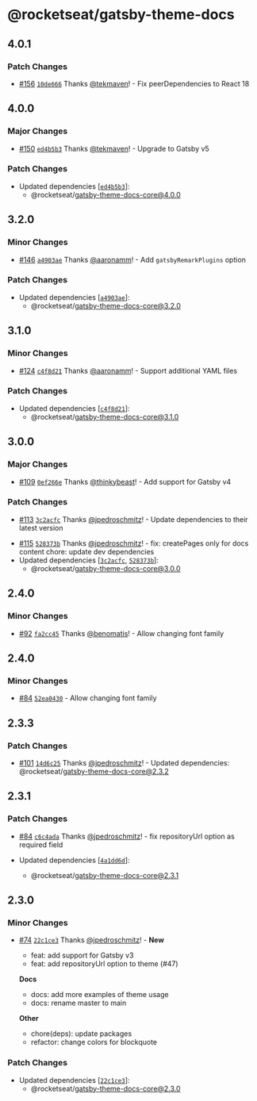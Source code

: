 # @rocketseat/gatsby-theme-docs

## 4.0.1

### Patch Changes

- [#156](https://github.com/jpedroschmitz/rocketdocs/pull/156) [`10de666`](https://github.com/jpedroschmitz/rocketdocs/commit/10de6661b08f5c9551c223ef26f027dbb18aa8e2) Thanks [@tekmaven](https://github.com/tekmaven)! - Fix peerDependencies to React 18

## 4.0.0

### Major Changes

- [#150](https://github.com/jpedroschmitz/rocketdocs/pull/150) [`ed4b5b3`](https://github.com/jpedroschmitz/rocketdocs/commit/ed4b5b31dd60f732abced13d09df97671e9af828) Thanks [@tekmaven](https://github.com/tekmaven)! - Upgrade to Gatsby v5

### Patch Changes

- Updated dependencies [[`ed4b5b3`](https://github.com/jpedroschmitz/rocketdocs/commit/ed4b5b31dd60f732abced13d09df97671e9af828)]:
  - @rocketseat/gatsby-theme-docs-core@4.0.0

## 3.2.0

### Minor Changes

- [#146](https://github.com/jpedroschmitz/rocketdocs/pull/146) [`a4903ae`](https://github.com/jpedroschmitz/rocketdocs/commit/a4903ae1f5bb24cdb075b15f374135e7da554511) Thanks [@aaronamm](https://github.com/aaronamm)! - Add `gatsbyRemarkPlugins` option

### Patch Changes

- Updated dependencies [[`a4903ae`](https://github.com/jpedroschmitz/rocketdocs/commit/a4903ae1f5bb24cdb075b15f374135e7da554511)]:
  - @rocketseat/gatsby-theme-docs-core@3.2.0

## 3.1.0

### Minor Changes

- [#124](https://github.com/jpedroschmitz/rocketdocs/pull/124) [`c4f8d21`](https://github.com/jpedroschmitz/rocketdocs/commit/c4f8d213010b61f20183632f9fc407fb659c151d) Thanks [@aaronamm](https://github.com/aaronamm)! - Support additional YAML files

### Patch Changes

- Updated dependencies [[`c4f8d21`](https://github.com/jpedroschmitz/rocketdocs/commit/c4f8d213010b61f20183632f9fc407fb659c151d)]:
  - @rocketseat/gatsby-theme-docs-core@3.1.0

## 3.0.0

### Major Changes

- [#109](https://github.com/jpedroschmitz/rocketdocs/pull/109) [`0ef266e`](https://github.com/jpedroschmitz/rocketdocs/commit/0ef266ef3ba56d690759fc270dcea21ba31b74aa) Thanks [@thinkybeast](https://github.com/thinkybeast)! - Add support for Gatsby v4

### Patch Changes

- [#113](https://github.com/jpedroschmitz/rocketdocs/pull/113) [`3c2acfc`](https://github.com/jpedroschmitz/rocketdocs/commit/3c2acfc89f89a9d94643b8fcb4b7694a7c4c1031) Thanks [@jpedroschmitz](https://github.com/jpedroschmitz)! - Update dependencies to their latest version

* [#115](https://github.com/jpedroschmitz/rocketdocs/pull/115) [`528373b`](https://github.com/jpedroschmitz/rocketdocs/commit/528373be3002558fbc0e16436f2b937724268a91) Thanks [@jpedroschmitz](https://github.com/jpedroschmitz)! - fix: createPages only for docs content
  chore: update dev dependencies
* Updated dependencies [[`3c2acfc`](https://github.com/jpedroschmitz/rocketdocs/commit/3c2acfc89f89a9d94643b8fcb4b7694a7c4c1031), [`528373b`](https://github.com/jpedroschmitz/rocketdocs/commit/528373be3002558fbc0e16436f2b937724268a91)]:
  - @rocketseat/gatsby-theme-docs-core@3.0.0

## 2.4.0

### Minor Changes

- [#92](https://github.com/jpedroschmitz/rocketdocs/pull/92) [`fa2cc45`](https://github.com/jpedroschmitz/rocketdocs/commit/fa2cc45f23a387737c6207bad8fac1ce3f4d75b0) Thanks [@benomatis](https://github.com/benomatis)! - Allow changing font family

## 2.4.0

### Minor Changes

- [#84](https://github.com/jpedroschmitz/rocketdocs/pull/84) [`52ea0430`](https://github.com/jpedroschmitz/rocketdocs/pull/84/commits/52ea043013226279e92e79a06beb25fb3b599fc1) - Allow changing font family

## 2.3.3

### Patch Changes

- [#101](https://github.com/jpedroschmitz/rocketdocs/pull/101) [`14d6c25`](https://github.com/jpedroschmitz/rocketdocs/commit/14d6c251ee713812ef98d3e222cd87628c4ec070) Thanks [@jpedroschmitz](https://github.com/jpedroschmitz)! - Updated dependencies: @rocketseat/gatsby-theme-docs-core@2.3.2

## 2.3.1

### Patch Changes

- [#84](https://github.com/jpedroschmitz/rocketdocs/pull/84) [`c6c4ada`](https://github.com/jpedroschmitz/rocketdocs/commit/c6c4ada2d468b95a91bcbeb7ef1360a2f15f5c5d) Thanks [@jpedroschmitz](https://github.com/jpedroschmitz)! - fix repositoryUrl option as required field

- Updated dependencies [[`4a1dd6d`](https://github.com/jpedroschmitz/rocketdocs/commit/4a1dd6d016e4ed973e54df4a8c6a60f6e900ffbb)]:
  - @rocketseat/gatsby-theme-docs-core@2.3.1

## 2.3.0

### Minor Changes

- [#74](https://github.com/jpedroschmitz/rocketdocs/pull/74) [`22c1ce3`](https://github.com/jpedroschmitz/rocketdocs/commit/22c1ce3124e540d51cac50f21b71e9eaf21524b3) Thanks [@jpedroschmitz](https://github.com/jpedroschmitz)! - **New**

  - feat: add support for Gatsby v3
  - feat: add repositoryUrl option to theme (#47)

  **Docs**

  - docs: add more examples of theme usage
  - docs: rename master to main

  **Other**

  - chore(deps): update packages
  - refactor: change colors for blockquote

### Patch Changes

- Updated dependencies [[`22c1ce3`](https://github.com/jpedroschmitz/rocketdocs/commit/22c1ce3124e540d51cac50f21b71e9eaf21524b3)]:
  - @rocketseat/gatsby-theme-docs-core@2.3.0
